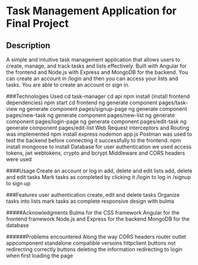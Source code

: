 # Task Management Application for Final Project

## Description
A simple and intuitive task management application that allows users to create, manage, and track tasks and lists effectively. Built with Angular for the frontend and Node.js with Express and MongoDB for the backend. You can create an account in /login 
and then you can access your lists and tasks. You are able to create an account or sign in.

###Technologies Used
cd task-manager
cd api
npm install (install frontend dependencies)
npm start
cd frontend
ng generate component pages/task-view
ng generate component pages/signup-page
ng generate component pages/new-task
ng generate component pages/new-list
ng generate component pages/login-page
ng generate component pages/edit-task
ng generate component pages/edit-list
Web Request interceptors and Routing was implemented
npm install express
nodemon app.js
Postman was used to test the backend before connecting it successfully to the frontend.
npm install mongoose to install Database
for user authentication we used access tokens, jwt webtokens, crypto and bcrypt
Middleware and CORS headers were used

####Usage
Create an account or log in
add, delete and edit lists
add, delete and edit tasks
Mark tasks as completed by clicking it
/login to log in
/signup to sign up

###Features
user authentication
create, edit and delete tasks
Organize tasks into lists
mark tasks as complete
responsive design with bulma

#####Acknowledgments
Bulma for the CSS framework
Angular for the frontend framework
Node.js and Express for the backend
MongoDB for the database


######Problems encountered Along the way
CORS headers
router outlet
appcomponent standalone
compatible versoins
httpclient
buttons not redirecting correctly
buttons deleting the information
redirecting to login when first loading the page


